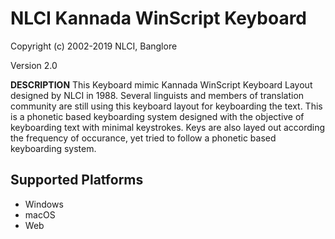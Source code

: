 # NLCI Kannada WinScript Keyboard

Copyright (c) 2002-2019 NLCI, Banglore

Version 2.0

__DESCRIPTION__
This Keyboard mimic Kannada WinScript Keyboard Layout designed by NLCI in 1988. Several linguists and members of translation community are still using this keyboard layout for keyboarding the text. This is a phonetic based keyboarding system designed with the objective of keyboarding text with minimal keystrokes. Keys are also layed out according the frequency of occurance, yet tried to follow a phonetic based keyboarding system.


## Supported Platforms
 * Windows
 * macOS
 * Web
 
